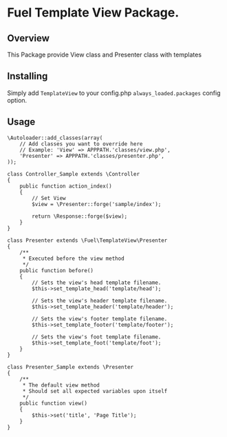 # Fuel Template View Package.

## Overview
This Package provide View class and Presenter class with templates

## Installing

Simply add `TemplateView` to your config.php `always_loaded.packages` config option.

## Usage

```php:fuel/app/bootstrap.php
\Autoloader::add_classes(array(
	// Add classes you want to override here
	// Example: 'View' => APPPATH.'classes/view.php',
	'Presenter' => APPPATH.'classes/presenter.php',
));

```

```php:fuel/app/classes/controller/sample.php
class Controller_Sample extends \Controller
{
	public function action_index()
	{
		// Set View
		$view = \Presenter::forge('sample/index');

		return \Response::forge($view);
	}
}
```

```php:fuel/app/classes/presenter.php
class Presenter extends \Fuel\TemplateView\Presenter
{
	/**
	 * Executed before the view method
	 */
	public function before()
	{
		// Sets the view's head template filename.
		$this->set_template_head('template/head');

		// Sets the view's header template filename.
		$this->set_template_header('template/header');

		// Sets the view's footer template filename.
		$this->set_template_footer('template/footer');

		// Sets the view's foot template filename.
		$this->set_template_foot('template/foot');
	}
}
```

```php:fuel/app/classes/presenter/sample.php
class Presenter_Sample extends \Presenter
{
	/**
	 * The default view method
	 * Should set all expected variables upon itself
	 */
	public function view()
	{
		$this->set('title', 'Page Title');
	}
}
```